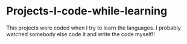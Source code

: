 # Projects-I-code-while-learning
This projects were coded when I try to learn the languages. I probably watched somebody else code it and write the code myself!!
